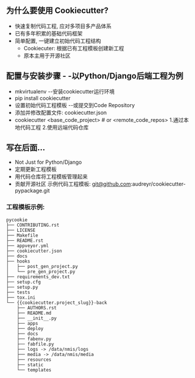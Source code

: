 ## 为什么要使用 Cookiecutter?
* 快速复制代码工程, 应对多项目多产品体系    
* 已有多年积累的基础代码框架
* 简单配置, 一键建立初始代码工程结构
    * Cookiecuter: 根据已有工程模板创建新工程
    * 原本主用于开源社区

## 配置与安装步骤 - -以Python/Django后端工程为例
* mkvirtualenv <pycookie>         --安装cookiecutter运行环境
* pip install cookiecutter
* 设置初始代码工程模板               --或提交到Code Repository
* 添加并修改配置文件: cookiecutter.json
* cookiecutter  <base_code_project>  # or <remote_code_repos>
    1.通过本地代码工程
    2.使用远端代码仓库

## 写在后面...
* Not Just for Python/Django
* 定期更新工程模板
* 用代码仓库将工程模板管理起来
* 贡献开源社区
示例代码工程模板:
    git@github.com:audreyr/cookiecutter-pypackage.git

### 工程模板示例:
```
pycookie
├── CONTRIBUTING.rst
├── LICENSE
├── Makefile
├── README.rst
├── appveyor.yml
├── cookiecutter.json
├── docs
├── hooks
│   ├── post_gen_project.py
│   └── pre_gen_project.py
├── requirements_dev.txt
├── setup.cfg
├── setup.py
├── tests
├── tox.ini
└── {{cookiecutter.project_slug}}-back
    ├── AUTHORS.rst
    ├── README.md
    ├── __init__.py
    ├── apps
    ├── deploy
    ├── docs
    ├── fabenv.py
    ├── fabfile.py
    ├── logs -> /data/nmis/logs
    ├── media -> /data/nmis/media
    ├── resources
    ├── static
    └── templates
```
